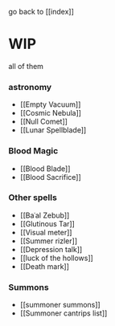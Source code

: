 go back to [[index]]

# WIP
all of them

### astronomy
- [[Empty Vacuum]]
- [[Cosmic Nebula]]
- [[Null Comet]]
- [[Lunar Spellblade]]

### Blood Magic
- [[Blood Blade]]
- [[Blood Sacrifice]]

### Other spells
- [[Baʿal Zebub]]
- [[Glutinous Tar]]
- [[Visual meter]]
- [[Summer rizler]]
- [[Depression talk]]
- [[luck of the hollows]]
- [[Death mark]]

### Summons

- [[summoner summons]]
- [[Summoner cantrips list]]
